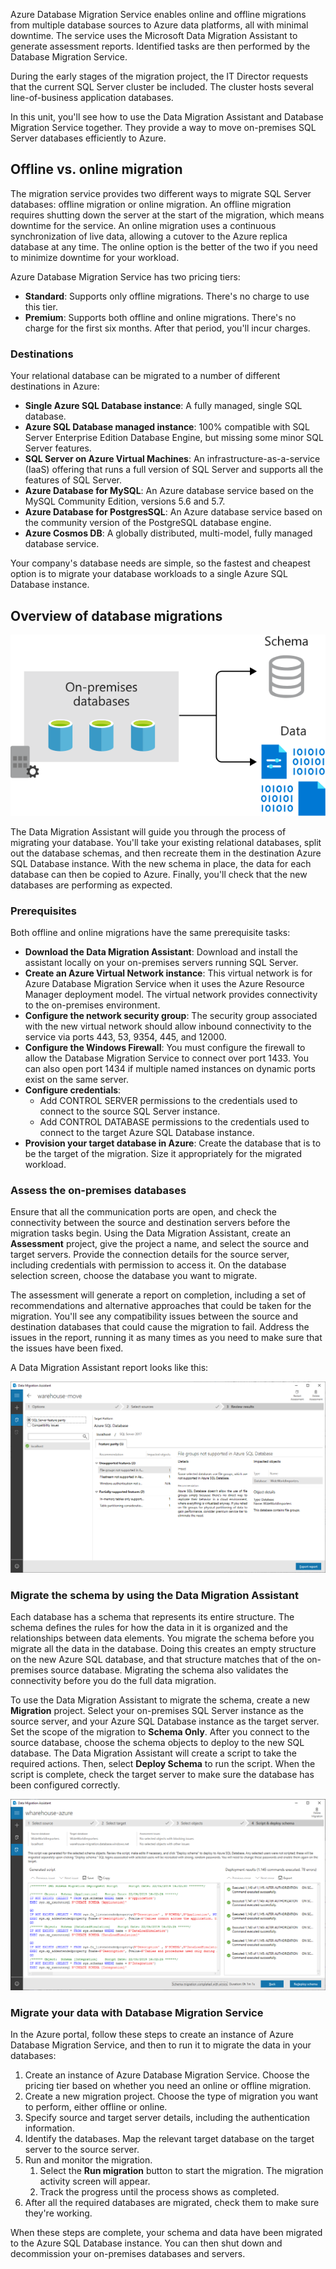 Azure Database Migration Service enables online and offline migrations from multiple database sources to Azure data platforms, all with minimal downtime. The service uses the Microsoft Data Migration Assistant to generate assessment reports. Identified tasks are then performed by the Database Migration Service.

During the early stages of the migration project, the IT Director requests that the current SQL Server cluster be included. The cluster hosts several line-of-business application databases.

In this unit, you'll see how to use the Data Migration Assistant and Database Migration Service together. They provide a way to move on-premises SQL Server databases efficiently to Azure.

## Offline vs. online migration

The migration service provides two different ways to migrate SQL Server databases: offline migration or online migration. An offline migration requires shutting down the server at the start of the migration, which means downtime for the service. An online migration uses a continuous synchronization of live data, allowing a cutover to the Azure replica database at any time. The online option is the better of the two if you need to minimize downtime for your workload.

Azure Database Migration Service has two pricing tiers:

- **Standard**: Supports only offline migrations. There's no charge to use this tier.
- **Premium**: Supports both offline and online migrations. There's no charge for the first six months. After that period, you'll incur charges.

### Destinations

Your relational database can be migrated to a number of different destinations in Azure:

- **Single Azure SQL Database instance**: A fully managed, single SQL database.
- **Azure SQL Database managed instance**: 100% compatible with SQL Server Enterprise Edition Database Engine, but missing some minor SQL Server features.
- **SQL Server on Azure Virtual Machines**: An infrastructure-as-a-service (IaaS) offering that runs a full version of SQL Server and supports all the features of SQL Server.
- **Azure Database for MySQL**: An Azure database service based on the MySQL Community Edition, versions 5.6 and 5.7.
- **Azure Database for PostgresSQL**: An Azure database service based on the community version of the PostgreSQL database engine.
- **Azure Cosmos DB**: A globally distributed, multi-model, fully managed database service.

Your company's database needs are simple, so the fastest and cheapest option is to migrate your database workloads to a single Azure SQL Database instance.

## Overview of database migrations

![Database migrations](../media/5-database-migration.svg)

The Data Migration Assistant will guide you through the process of migrating your database. You'll take your existing relational databases, split out the database schemas, and then recreate them in the destination Azure SQL Database instance. With the new schema in place, the data for each database can then be copied to Azure. Finally, you'll check that the new databases are performing as expected.

### Prerequisites

Both offline and online migrations have the same prerequisite tasks:

- **Download the Data Migration Assistant**: Download and install the assistant locally on your on-premises servers running SQL Server.
- **Create an Azure Virtual Network instance**: This virtual network is for  Azure Database Migration Service when it uses the Azure Resource Manager deployment model. The virtual network provides connectivity to the on-premises environment.
- **Configure the network security group**: The security group associated with the new virtual network should allow inbound connectivity to the service via ports 443, 53, 9354, 445, and 12000.
- **Configure the Windows Firewall**: You must configure the firewall to allow the Database Migration Service to connect over port 1433. You can also open port 1434 if multiple named instances on dynamic ports exist on the same server.
- **Configure credentials**: 
  - Add CONTROL SERVER permissions to the credentials used to connect to the source SQL Server instance.
  - Add CONTROL DATABASE permissions to the credentials used to connect to the target Azure SQL Database instance.
- **Provision your target database in Azure**: Create the database that is to be the target of the migration. Size it appropriately for the migrated workload.

### Assess the on-premises databases

Ensure that all the communication ports are open, and check the connectivity between the source and destination servers before the migration tasks begin. Using the Data Migration Assistant, create an **Assessment** project, give the project a name, and select the source and target servers. Provide the connection details for the source server, including credentials with permission to access it. On the database selection screen, choose the database you want to migrate.

The assessment will generate a report on completion, including a set of recommendations and alternative approaches that could be taken for the migration. You'll see any compatibility issues between the source and destination databases that could cause the migration to fail. Address the issues in the report, running it as many times as you need to make sure that the issues have been fixed.

A Data Migration Assistant report looks like this:

![Sample DMA Report](../media/5-dma-assessment.png)  

### Migrate the schema by using the Data Migration Assistant

Each database has a schema that represents its entire structure. The schema defines the rules for how the data in it is organized and the relationships between data elements. You migrate the schema before you migrate all the data in the database. Doing this creates an empty structure on the new Azure SQL database, and that structure matches that of the on-premises source database. Migrating the schema also validates the connectivity before you do the full data migration.

To use the Data Migration Assistant to migrate the schema, create a new **Migration** project. Select your on-premises SQL Server instance as the source server, and your Azure SQL Database instance as the target server. Set the scope of the migration to **Schema Only**. After you connect to the source database, choose the schema objects to deploy to the new SQL database. The Data Migration Assistant will create a script to take the required actions. Then, select **Deploy Schema** to run the script. When the script is complete, check the target server to make sure the database has been configured correctly.

![Screenshot of the Data Migration Assistant exporting a schema](../media/5-dma-migrate-schema.png)

### Migrate your data with Database Migration Service

In the Azure portal, follow these steps to create an instance of Azure Database Migration Service, and then to run it to migrate the data in your databases:

1. Create an instance of Azure Database Migration Service. Choose the pricing tier based on whether you need an online or offline migration.
1. Create a new migration project. Choose the type of migration you want to perform, either offline or online.
1. Specify source and target server details, including the authentication information.
1. Identify the databases. Map the relevant target database on the target server to the source server.
1. Run and monitor the migration.
    1. Select the **Run migration** button to start the migration. The migration activity screen will appear.
    1. Track the progress until the process shows as completed.
1. After all the required databases are migrated, check them to make sure they're working.

When these steps are complete, your schema and data have been migrated to the Azure SQL Database instance. You can then shut down and decommission your on-premises databases and servers.
